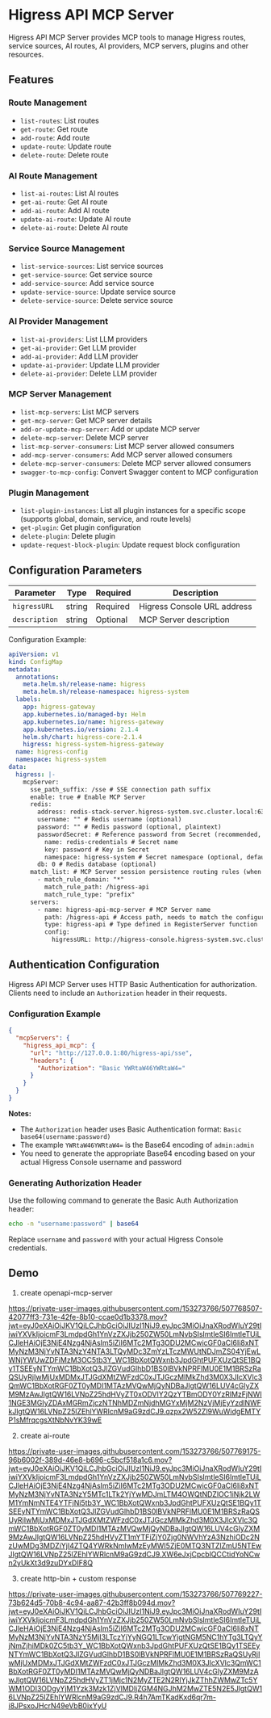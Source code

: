 # Higress API MCP Server

Higress API MCP Server provides MCP tools to manage Higress routes, service sources, AI routes, AI providers, MCP servers, plugins and other resources.

## Features

### Route Management
- `list-routes`: List routes
- `get-route`: Get route
- `add-route`: Add route
- `update-route`: Update route
- `delete-route`: Delete route

### AI Route Management
- `list-ai-routes`: List AI routes
- `get-ai-route`: Get AI route
- `add-ai-route`: Add AI route
- `update-ai-route`: Update AI route
- `delete-ai-route`: Delete AI route

### Service Source Management
- `list-service-sources`: List service sources
- `get-service-source`: Get service source
- `add-service-source`: Add service source
- `update-service-source`: Update service source
- `delete-service-source`: Delete service source

### AI Provider Management
- `list-ai-providers`: List LLM providers
- `get-ai-provider`: Get LLM provider
- `add-ai-provider`: Add LLM provider
- `update-ai-provider`: Update LLM provider
- `delete-ai-provider`: Delete LLM provider

### MCP Server Management
- `list-mcp-servers`: List MCP servers
- `get-mcp-server`: Get MCP server details
- `add-or-update-mcp-server`: Add or update MCP server
- `delete-mcp-server`: Delete MCP server
- `list-mcp-server-consumers`: List MCP server allowed consumers
- `add-mcp-server-consumers`: Add MCP server allowed consumers
- `delete-mcp-server-consumers`: Delete MCP server allowed consumers
- `swagger-to-mcp-config`: Convert Swagger content to MCP configuration

### Plugin Management
- `list-plugin-instances`: List all plugin instances for a specific scope (supports global, domain, service, and route levels)
- `get-plugin`: Get plugin configuration
- `delete-plugin`: Delete plugin
- `update-request-block-plugin`: Update request block configuration

## Configuration Parameters

| Parameter | Type | Required | Description |
|-----------|------|----------|-------------|
| `higressURL` | string | Required | Higress Console URL address |
| `description` | string | Optional | MCP Server description |

Configuration Example:

```yaml
apiVersion: v1
kind: ConfigMap
metadata:
  annotations:
    meta.helm.sh/release-name: higress
    meta.helm.sh/release-namespace: higress-system
  labels:
    app: higress-gateway
    app.kubernetes.io/managed-by: Helm
    app.kubernetes.io/name: higress-gateway
    app.kubernetes.io/version: 2.1.4
    helm.sh/chart: higress-core-2.1.4
    higress: higress-system-higress-gateway
  name: higress-config
  namespace: higress-system
data:
  higress: |-
    mcpServer:
      sse_path_suffix: /sse # SSE connection path suffix
      enable: true # Enable MCP Server
      redis:
        address: redis-stack-server.higress-system.svc.cluster.local:6379 # Redis service address
        username: "" # Redis username (optional)
        password: "" # Redis password (optional, plaintext)
        passwordSecret: # Reference password from Secret (recommended, higher priority than password)
          name: redis-credentials # Secret name
          key: password # Key in Secret
          namespace: higress-system # Secret namespace (optional, defaults to higress-system)
        db: 0 # Redis database (optional)
      match_list: # MCP Server session persistence routing rules (when matching the following paths, it will be recognized as an MCP session and maintained through SSE)
        - match_rule_domain: "*"
          match_rule_path: /higress-api
          match_rule_type: "prefix"
      servers:
        - name: higress-api-mcp-server # MCP Server name
          path: /higress-api # Access path, needs to match the configuration in match_list
          type: higress-api # Type defined in RegisterServer function
          config:
            higressURL: http://higress-console.higress-system.svc.cluster.local:8080
```

## Authentication Configuration

Higress API MCP Server uses HTTP Basic Authentication for authorization. Clients need to include an `Authorization` header in their requests.

### Configuration Example

```json
{
  "mcpServers": {
    "higress_api_mcp": {
      "url": "http://127.0.0.1:80/higress-api/sse",
      "headers": {
        "Authorization": "Basic YWRtaW46YWRtaW4="
      }
    }
  }
}
```

**Notes:**
- The `Authorization` header uses Basic Authentication format: `Basic base64(username:password)`
- The example `YWRtaW46YWRtaW4=` is the Base64 encoding of `admin:admin`
- You need to generate the appropriate Base64 encoding based on your actual Higress Console username and password

### Generating Authorization Header

Use the following command to generate the Basic Auth Authorization header:

```bash
echo -n "username:password" | base64
```

Replace `username` and `password` with your actual Higress Console credentials.

## Demo

1. create openapi-mcp-server

https://private-user-images.githubusercontent.com/153273766/507768507-42077ff3-731e-42fe-8b10-ccae0d1b3378.mov?jwt=eyJ0eXAiOiJKV1QiLCJhbGciOiJIUzI1NiJ9.eyJpc3MiOiJnaXRodWIuY29tIiwiYXVkIjoicmF3LmdpdGh1YnVzZXJjb250ZW50LmNvbSIsImtleSI6ImtleTUiLCJleHAiOjE3NjE4Nzg4NjAsIm5iZiI6MTc2MTg3ODU2MCwicGF0aCI6Ii8xNTMyNzM3NjYvNTA3NzY4NTA3LTQyMDc3ZmYzLTczMWUtNDJmZS04YjEwLWNjYWUwZDFiMzM3OC5tb3Y_WC1BbXotQWxnb3JpdGhtPUFXUzQtSE1BQy1TSEEyNTYmWC1BbXotQ3JlZGVudGlhbD1BS0lBVkNPRFlMU0E1M1BRSzRaQSUyRjIwMjUxMDMxJTJGdXMtZWFzdC0xJTJGczMlMkZhd3M0X3JlcXVlc3QmWC1BbXotRGF0ZT0yMDI1MTAzMVQwMjQyNDBaJlgtQW16LUV4cGlyZXM9MzAwJlgtQW16LVNpZ25hdHVyZT0xODVlY2QzYTBmODY0YzRlMzFjNWI1NGE3MGIyZDAxMGRmZjczNTNhMDZmNjdhMGYxMjM2NzVjMjEyYzdlNWFkJlgtQW16LVNpZ25lZEhlYWRlcnM9aG9zdCJ9.qzpx2W52Zl9WuWidgEMTYP1sMfrqcgsXtNbNvYK39wE

2. create ai-route

https://private-user-images.githubusercontent.com/153273766/507769175-96b6002f-389d-46e8-b696-c5bcf518a1c6.mov?jwt=eyJ0eXAiOiJKV1QiLCJhbGciOiJIUzI1NiJ9.eyJpc3MiOiJnaXRodWIuY29tIiwiYXVkIjoicmF3LmdpdGh1YnVzZXJjb250ZW50LmNvbSIsImtleSI6ImtleTUiLCJleHAiOjE3NjE4Nzg4NjAsIm5iZiI6MTc2MTg3ODU2MCwicGF0aCI6Ii8xNTMyNzM3NjYvNTA3NzY5MTc1LTk2YjYwMDJmLTM4OWQtNDZlOC1iNjk2LWM1YmNmNTE4YTFjNi5tb3Y_WC1BbXotQWxnb3JpdGhtPUFXUzQtSE1BQy1TSEEyNTYmWC1BbXotQ3JlZGVudGlhbD1BS0lBVkNPRFlMU0E1M1BRSzRaQSUyRjIwMjUxMDMxJTJGdXMtZWFzdC0xJTJGczMlMkZhd3M0X3JlcXVlc3QmWC1BbXotRGF0ZT0yMDI1MTAzMVQwMjQyNDBaJlgtQW16LUV4cGlyZXM9MzAwJlgtQW16LVNpZ25hdHVyZT1mYTFiZjY0Zjg0NWVhYzA3NzhiODc2NzUwMDg3MDZiYjI4ZTQ4YWRkNmIwMzEyMWI5ZjE0MTQ3NTZlZmU5NTEwJlgtQW16LVNpZ25lZEhlYWRlcnM9aG9zdCJ9.XW6eJxjCpcblQCCtidYoNCwn2yUkXt3d9zuDYxDIF8Q

3. create http-bin + custom response

https://private-user-images.githubusercontent.com/153273766/507769227-73b624d5-70b8-4c94-aa87-42b3ff8b094d.mov?jwt=eyJ0eXAiOiJKV1QiLCJhbGciOiJIUzI1NiJ9.eyJpc3MiOiJnaXRodWIuY29tIiwiYXVkIjoicmF3LmdpdGh1YnVzZXJjb250ZW50LmNvbSIsImtleSI6ImtleTUiLCJleHAiOjE3NjE4Nzg4NjAsIm5iZiI6MTc2MTg3ODU2MCwicGF0aCI6Ii8xNTMyNzM3NjYvNTA3NzY5MjI3LTczYjYyNGQ1LTcwYjgtNGM5NC1hYTg3LTQyYjNmZjhiMDk0ZC5tb3Y_WC1BbXotQWxnb3JpdGhtPUFXUzQtSE1BQy1TSEEyNTYmWC1BbXotQ3JlZGVudGlhbD1BS0lBVkNPRFlMU0E1M1BRSzRaQSUyRjIwMjUxMDMxJTJGdXMtZWFzdC0xJTJGczMlMkZhd3M0X3JlcXVlc3QmWC1BbXotRGF0ZT0yMDI1MTAzMVQwMjQyNDBaJlgtQW16LUV4cGlyZXM9MzAwJlgtQW16LVNpZ25hdHVyZT1jMjc1N2MyZTE2N2RlYjJkZThhZWMwZTc5YWM1ODI3ODgyYjM1Yzk3Mzk1ZjVlMDljZGM4NGJhM2MwZTE5N2E5JlgtQW16LVNpZ25lZEhlYWRlcnM9aG9zdCJ9.R4h7AmTKadKxd6qr7m-i8JPsxoJHcrN49eVbB0ixYyU

